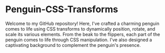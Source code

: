 # Penguin-CSS-Transforms
Welcome to my GitHub repository! Here, I've crafted a charming penguin comes to life using CSS transforms to dynamically position, rotate, and scale its various elements. From the beak to the flippers, each part of the penguin comes to life through CSS manipulation. I've also designed a captivating background to complement the penguin's presence.
